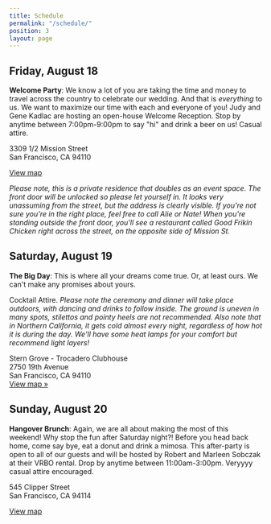 ```yaml
---
title: Schedule
permalink: "/schedule/"
position: 3
layout: page
---
```


## Friday, August 18

**Welcome Party**: We know a lot of you are taking the time and money to travel across the country to celebrate our wedding. And that is *everything* to us. We want to maximize our time with each and everyone of you! Judy and Gene Kadlac are hosting an open-house Welcome Reception. Stop by anytime between 7:00pm-9:00pm to say "hi" and drink a beer on us! Casual attire. 

3309 1/2 Mission Street<br>
San Francisco, CA 94110

[View map](https://www.google.com/maps/place/3309+Mission+St,+San+Francisco,+CA+94110/@37.7439537,-122.422841,17z/data=!3m1!4b1!4m5!3m4!1s0x808f7e4324c3aedf:0x51ea023ac109b366!8m2!3d37.7439495!4d-122.4206523)

*Please note, this is a private residence that doubles as an event space. The front door will be unlocked so please let yourself in. It looks very unassuming from the street, but the address is clearly visible. If you're not sure you're in the right place, feel free to call Alie or Nate! When you're standing outside the front door, you'll see a restaurant called Good Frikin Chicken right across the street, on the opposite side of Mission St.*

## Saturday, August 19

**The Big Day**: This is where all your dreams come true. Or, at least ours. We can't make any promises about yours.

Cocktail Attire. *Please note the ceremony and dinner will take place outdoors, with dancing and drinks to follow inside. The ground is uneven in many spots, stilettos and pointy heels are not recommended. Also note that in Northern California, it gets cold almost every night, regardless of how hot it is during the day. We'll have some heat lamps for your comfort but recommend light layers!*

Stern Grove - Trocadero Clubhouse<br>
2750 19th Avenue<br>
San Francisco, CA 94110<br>
[View map »](https://www.google.com/maps/place/Trocadero+Clubhouse/@37.7361793,-122.4773553,17z/data=!4m13!1m7!3m6!1s0x808f7d9607230b99:0xdc23844628562c9b!2s2750+19th+Ave,+San+Francisco,+CA+94132!3b1!8m2!3d37.7361793!4d-122.4751666!3m4!1s0x0:0xe93215d73ebc37b5!8m2!3d37.7361644!4d-122.478177)

## Sunday, August 20

**Hangover Brunch**: Again, we are all about making the most of this weekend! Why stop the fun after Saturday night?! Before you head back home, come say bye, eat a donut and drink a mimosa. This after-party is open to all of our guests and will be hosted by Robert and Marleen Sobczak at their VRBO rental. Drop by anytime between 11:00am-3:00pm. Veryyyy casual attire encouraged.

545 Clipper Street<br> 
San Francisco, CA 94114

[View map](https://www.google.com/maps/place/545+Clipper+St,+San+Francisco,+CA+94114/@37.7484612,-122.4392457,17z/data=!3m1!4b1!4m5!3m4!1s0x808f7e0d393bdde3:0xeee1a60534295003!8m2!3d37.748457!4d-122.437057)